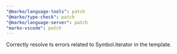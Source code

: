 ```yaml
---
"@marko/language-tools": patch
"@marko/type-check": patch
"@marko/language-server": patch
"marko-vscode": patch
---
```


Correctly resolve ts errors related to Symbol.iterator in the template.
